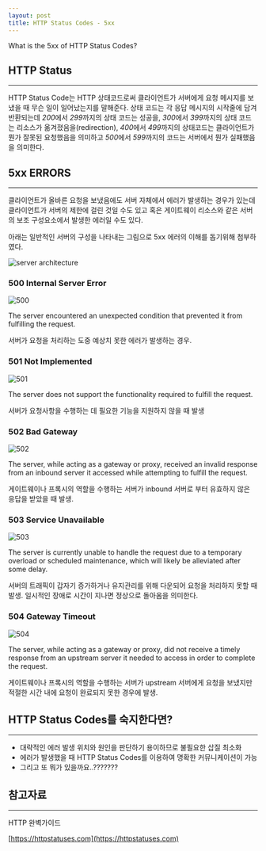 ```yaml
---
layout: post
title: HTTP Status Codes - 5xx
---
```

What is the 5xx of HTTP Status Codes?

## HTTP Status

-------------
HTTP Status Code는 HTTP 상태코드로써 클라이언트가 서버에게 요청 메시지를 보냈을 때 무슨 일이 일어났는지를 말해준다.
상태 코드는 각 응답 메시지의 시작줄에 담겨 반환되는데 *200*에서 *299*까지의 상태 코드는 성공을, *300*에서 *399*까지의 상태 코드는 리소스가 옮겨졌음을(redirection), 
*400*에서 *499*까지의 상태코드는 클라이언트가 뭔가 잘못된 요청했음을 의미하고 *500*에서 *599*까지의 코드는 서버에서 뭔가 실패했음을 의미한다.

## 5xx ERRORS

-------------
클라이언트가 올바른 요청을 보냈음에도 서버 자체에서 에러가 발생하는 경우가 있는데 클라이언트가 서버의 제한에 걸린 것일 수도 있고 혹은 게이트웨이 리소스와 같은 서버의 보조 구성요소에서 발생한 에러일 수도 있다.

아래는 일반적인 서버의 구성을 나타내는 그림으로 5xx 에러의 이해를 돕기위해 첨부하였다.

![server architecture](http://xoxoms.github.io/images/HTTP-status-Codes-5xx/architecture.png)

### 500 Internal Server Error

![500](http://xoxoms.github.io/images/HTTP-status-Codes-5xx/500.png)

The server encountered an unexpected condition that prevented it from fulfilling the request.

서버가 요청을 처리하는 도중 예상치 못한 에러가 발생하는 경우.

### 501 Not Implemented

![501](http://xoxoms.github.io/images/HTTP-status-Codes-5xx/501.png)

The server does not support the functionality required to fulfill the request.

서버가 요청사항을 수행하는 데 필요한 기능을 지원하지 않을 때 발생

### 502 Bad Gateway

![502](http://xoxoms.github.io/images/HTTP-status-Codes-5xx/502.png)

The server, while acting as a gateway or proxy, received an invalid response from an inbound server it accessed while attempting to fulfill the request.

게이트웨이나 프록시의 역할을 수행하는 서버가 inbound 서버로 부터 유효하지 않은 응답을 받았을 때 발생. 

### 503 Service Unavailable

![503](http://xoxoms.github.io/images/HTTP-status-Codes-5xx/503.png)

The server is currently unable to handle the request due to a temporary overload or scheduled maintenance, which will likely be alleviated after some delay.

서버의 트래픽이 갑자기 증가하거나 유지관리를 위해 다운되어 요청을 처리하지 못할 때 발생. 일시적인 장애로 시간이 지나면 정상으로 돌아옴을 의미한다. 

### 504 Gateway Timeout

![504](http://xoxoms.github.io/images/HTTP-status-Codes-5xx/504.png)

The server, while acting as a gateway or proxy, did not receive a timely response from an upstream server it needed to access in order to complete the request.

게이트웨이나 프록시의 역할을 수행하는 서버가 upstream 서버에게 요청을 보냈지만 적절한 시간 내에 요청이 완료되지 못한 경우에 발생.


## HTTP Status Codes를 숙지한다면?

---
* 대략적인 에러 발생 위치와 원인을 판단하기 용이하므로 불필요한 삽질 최소화
* 에러가 발생했을 때 HTTP Status Codes를 이용하여 명확한 커뮤니케이션이 가능
* 그리고 또 뭐가 있을까요..???????


## 참고자료

---

HTTP 완벽가이드

[https://httpstatuses.com](https://httpstatuses.com)
